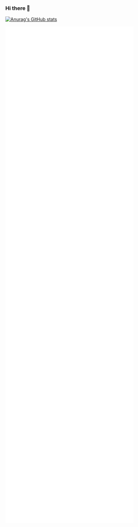 ### Hi there 👋

<!--
**rbluer/rbluer** is a ✨ _special_ ✨ repository because its `README.md` (this file) appears on your GitHub profile.

Here are some ideas to get you started:

- 🔭 I’m currently working on ...
- 🌱 I’m currently learning ...
- 👯 I’m looking to collaborate on ...
- 🤔 I’m looking for help with ...
- 💬 Ask me about ...
- 📫 How to reach me: ...
- 😄 Pronouns: ...
- ⚡ Fun fact: ...
-->

<!--
https://github.com/anuraghazra/github-readme-stats
-->
[![Anurag's GitHub stats](https://github-readme-stats.vercel.app/api?username=rbluer&include_all_commits=true)](https://github.com/anuraghazra/github-readme-stats)


<!-- 
https://github.com/lowlighter/metrics
https://github.com/lowlighter/metrics/blob/master/.github/readme/partials/documentation/setup/action.md
https://metrics.lecoq.io/embed?user=rbluer

The following shows what the cron settings mean so you can edit them.  "0 3 */2 * *" is run every other day at 3 am.
https://crontab.guru/#0_3_*/2_*_*
-->

<picture>
  <img align="center" src="/github-metrics.svg" alt="Metrics" width="400">
</picture>

<!-- 
No longer using the following since I am using a local Action on my fork:

![Metrics](https://metrics.lecoq.io/rbluer?template=classic&repositories.forks=true&isocalendar=1&stargazers=1&lines=1&habits=1&achievements=1&notable=1&traffic=1&calendar=1&projects=1&base=header%2C%20activity%2C%20community%2C%20repositories%2C%20metadata&base.indepth=false&base.hireable=false&base.skip=false&isocalendar=false&isocalendar.duration=full-year&stargazers=false&stargazers.days=14&stargazers.charts=true&stargazers.charts.type=classic&stargazers.worldmap=false&stargazers.worldmap.sample=0&lines=false&lines.sections=base&lines.repositories.limit=5&lines.history.limit=5&habits=false&habits.from=500&habits.days=14&habits.facts=true&habits.charts=true&habits.charts.type=classic&habits.trim=true&habits.languages.limit=8&habits.languages.threshold=0%25&calendar=false&calendar.limit=5&achievements=false&achievements.threshold=C&achievements.secrets=true&achievements.display=detailed&achievements.limit=0&notable=false&notable.from=organization&notable.repositories=false&notable.indepth=false&notable.types=commit&notable.self=true&traffic=false&projects=false&projects.limit=4&projects.descriptions=false&config.timezone=America%2FNew_York)
-->
